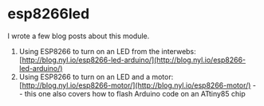 # esp8266led

I wrote a few blog posts about this module.

1. Using ESP8266 to turn on an LED from the interwebs: [http://blog.nyl.io/esp8266-led-arduino/](http://blog.nyl.io/esp8266-led-arduino/)
2. Using ESP8266 to turn on an LED and a motor: [http://blog.nyl.io/esp8266-motor/](http://blog.nyl.io/esp8266-motor/) -- this one also covers how to flash Arduino code on an ATtiny85 chip
